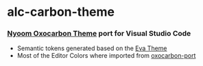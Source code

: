 # alc-carbon-theme

### [Nyoom Oxocarbon Theme](https://github.com/nyoom-engineering/oxocarbon.nvim) port for Visual Studio Code

<!-- ![Screenshot os visual studio code displaying the theme being used](./examples/alice-carbon-bold.png) -->

- Semantic tokens generated based on the [Eva Theme](https://github.com/fisheva/Eva-Theme/)
- Most of the Editor Colors where imported from [oxocarbon-port](https://marketplace.visualstudio.com/items?itemName=beamlnwza.oxocarbon-port)

<!-- Code for generating the theme(written in lua) can be found in the [ox](/ox/) folder. -->
